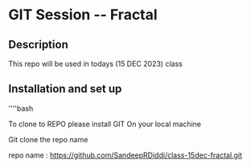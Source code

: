 # GIT Session -- Fractal

## Description 

This repo will be used in todays (15 DEC 2023) class 

## Installation and set up 

''''bash

To clone to REPO please install GIT On your local machine 

Git clone the repo name 

repo name : https://github.com/SandeepRDiddi/class-15dec-fractal.git